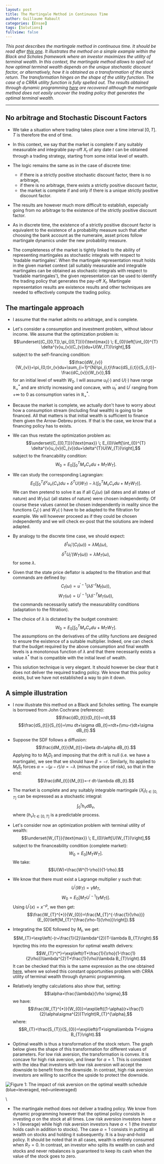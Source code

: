 ```yaml
--- 
layout: post 
title: The Martingale Method in Continuous Time
author: Guillaume Rabault
categories: [Ensae] 
tags: [Solutions] 
fullview: false 
--- 
```


*This post describes the martingale method in continuous time. It should be read after [this one](/ensae/2015/11/14/complete-dyn.html). It illustrates the method on a simple example within the Black and Scholes framework where an investor maximizes the utility of terminal wealth. In this context, the martingale method allows to spell out how optimal terminal wealth depends on the unique stochastic discount factor, or alternatively, how it is obtained as a transformation of the stock return. The transformation hinges on the shape of the utility function. The case of a CRRA utility function is fully spelled out. The results obtained through dynamic programming [here](/ensae/2014/10/27/cont.html) are recovered although the martingale method does not easily uncover the trading policy that generates the optimal terminal wealth.*

* * * * *

## No arbitrage and Stochastic Discount Factors

* We take a situation where trading takes place over a time interval $[0,T]$. $T$ is therefore the end of time.

* In this context, we say that the market is complete if any suitably measurable and integrable pay-off  $X_{t}$ of any date $t$ can be obtained through a trading strategy, starting from some initial level of wealth.

* The logic remains the same as in the case of discrete time:
    * if there is a strictly positive stochastic discount factor, there is no arbitrage,
    * if there is no arbitrage, there exists a strictly positive discount factor,
    * the market is complete if and only if there is a unique strictly positive discount factor.
    
* The results are however much more difficult to establish, especially going from no arbitrage to the existence of the strictly positive discount factor.

* As in discrete time, the existence of a strictly positive discount factor is equivalent to the existence of a probability measure such that after choosing the bank account as the numeraire, asset prices follow martingale dynamics under the new probability measure. 

* The completeness of the market is tightly linked to the ability of representing martingales as stochastic integrals with respect to 'tradable martingales'. When the martingale representation result holds in the given market context (all suitably measurable and integrable martingales can be obtained as stochastic integrals with respect to 'tradable martingales'), the given representation can be used to identify the trading policy that generates the pay-off $X_{t}$. Martingale representation results are existence results and other techniques are needed to effectively compute the trading policy.

## The martingale approach

* I assume that the market admits no arbitrage, and is complete. 
    
    
* Let's consider a consumption and investment problem, without labour income. We assume that the optimization problem is:
$$\underset{(C_{[0,T]},\pi_{[0,T]})}{\text{max}}
\; E_{0}\left[\int_{0}^{T} \delta^{v}u_{v}(C_{v})du+U(W_{T})\right],$$
subject to the self-financing condition:
$$\frac{dW_{v}}{W_{v}}=\pi_{0,t}r_{v}du+\sum_{i=1}^{N}\pi_{i,t}\frac{dS_{i,t}}{S_{i,t}}-\frac{dC_{v}}{W_{v}},$$
for an initial level of wealth $W_{0}$. I will assume $u_{t}(\cdot)$ and $U(\cdot)$ have range $\mathbb{R}_{+}^{*}$ and are strictly increasing and concave, with $u_{t}^{\prime}$ and $U^{\prime}$ ranging from $+\infty$ to $0$ as consumption varies in $\mathbb{R}_{+}^{*}$.

* Because the market is complete, we actually don't have to worry about how a consumption stream (including final wealth) is going to be financed. All that matters is that initial wealth is sufficient to finance them given the Arrow-Debreu prices. If that is the case, we know that a financing policy has to exists.

* We can thus restate the optimization problem as:
$$\underset{C_{[0,T]}}{\text{max}}
\; E_{0}\left[\int_{0}^{T} \delta^{v}u_{v}(C_{v})du+\delta^{T}U(W_{T})\right],$$
subject to the financability condition:
$$W_{0}=E_{0}\left[\int_{0}^{T} M_{v}C_{v}du+M_{T}W_{T}\right].$$

* We can study the corresponding Lagrangian:
$$E_{0}\left[\int_{0}^{T} \delta^{v}u_{v}(C_{v})du+\delta^{T}U(W_{T})-\lambda\left(\int_{0}^{T} M_{v}C_{v}du+M_{T}W_{T}\right)\right].$$
We can then pretend to solve it as if all $C_{t}(\omega)$ (all dates and all states of nature) and $W_{T}(\omega)$ (all states of nature) were chosen independently. Of course these values cannot be chosen independently in reality since the functions $C_{t}(\cdot)$ and $W_{T}(\cdot)$ have to be adapted to the filtration for example. We will however proceed as if they could be chosen independently and we will check ex-post that the solutions are indeed adapted.

* By analogy to the discrete time case, we should expect: 
$$\delta^{t}u_{t}'(C_{t}(\omega))=\lambda M_{t}(\omega),$$
$$\delta^{T}U_{t}'(W_{T}(\omega))=\lambda M_{T}(\omega),$$
for some $\lambda$.

* Given that the state price deflator is adapted to the filtration and that commands are defined by:
$$C_{t}(\omega)=u^{\prime -1}(\lambda\delta^{-t} M_{t}(\omega)),$$
$$W_{T}(\omega)=U^{\prime -1}(\lambda\delta^{-T} M_{T}(\omega)),$$
the commands necessarily satisfy the measurability conditions (adaptation to the filtration).

* The choice of $\lambda$ is dictated by the budget constraint:
$$W_{0}=E_{0}\left[\int_{0}^{T} M_{v}C_{v}du+M_{T}W_{T}\right].$$
The assumptions on the derivatives of the utility functions are designed to ensure the existence of a suitable multiplier. Indeed, one can check that the budget required by the above consumption and final wealth levels is a monotonous function of $\lambda$ and that there necessarily exists a value $\lambda^{*}$ that is compatible with the initial level of wealth.

* This solution technique is very elegant. It should however be clear that it does not deliver the required trading policy. We know that this policy exists, but we have not established a way to pin it down.

## A simple illustration

* I now illustrate this method on a Black and Scholes setting. The example is borrowed from John Cochrane (reference):
$$\frac{dD_{t}}{D_{t}}=rdt,$$
$$\frac{dS_{t}}{S_{t}}=\mu dt+\sigma dB_{t}=rdt+(\mu-r)dt+\sigma dB_{t}.$$

* Suppose the SDF follows a diffusion:
$$\frac{dM_{t}}{M_{t}}=\beta dt+\alpha dB_{t}.$$
Applying Ito to $M_{t}D_{t}$ and imposing that the drift is null (i.e. we have a martingale), we see that we should have $\beta=-r$. Similarly, Ito applied to $M_{t}S_{t}$ forces $\alpha=-(\mu-r)/\sigma=-\lambda$ (minus the price of risk), so that in the end:
$$\frac{dM_{t}}{M_{t}}=-r dt-\lambda dB_{t}.$$

* The market is complete and any suitably integrable martingale $(X_{t})_{t \in [0,T]}$ can be expressed as a stochastic integral:
$$\int_{0}^{t}h_{v}dB_{v},$$
where $(h_{v})_{t \in [0,T]}$ is a predictable process.

* Let's consider now an optimization problem with terminal utility of wealth:
$$\underset{W_{T}}{\text{max}} \; E_{0}\left[U(W_{T})\right],$$
subject to the financeability condition (complete market):
$$W_{0}=E_{0}\left[M_{T}W_{T}\right].$$
We take:
$$U(W)=\frac{W^{1-\rho}}{1-\rho}.$$

* We know that there must exist a Lagrange multiplier $\gamma$ such that:
$$U^{\prime}(W_{T})=\gamma M_{T},$$
$$W_{0}=E_{0}\left[M_{T}U^{\prime -1}(\gamma M_{T})\right].$$
Using $U^{\prime}(x)=x^{-\rho}$, we then get:
$$\frac{W_{T}^{*}}{W_{0}}=\frac{M_{T}^{-\frac{1}{\rho}}}{E_{0}\left[M_{T}^{\frac{\rho-1}{\rho}}\right]}.$$

* Integrating the SDE followed by $M_{t}$, we get:
$$M_{T}=\exp\left(-(r+\frac{1}{2}\lambda^{2})T-\lambda B_{T}\right).$$
Injecting this into the expression for optimal wealth delivers:
$$W_{T}^{*}=\exp\left(rT+\frac{1}{\rho}(1-\frac{1}{2\rho})\lambda^{2}T+\frac{1}{\rho}\lambda B_{T}\right).$$
It can be checked that this is the same expression as the one obtained [here](/ensae/2014/10/27/cont.html), where we solved this constant opportunities problem with CRRA utility of terminal wealth through dynamic programming.

* Relatively lengthy calculations also show that, setting:
$$\alpha=\frac{\lambda}{\rho \sigma},$$
we have: 
$$\frac{W_{T}^{*}}{W_{0}}=\exp\left((1-\alpha)(r+\frac{1}{2}\alpha\sigma^{2})T\right)R_{T}^{\alpha},$$
where:
$$R_{T}=\frac{S_{T}}{S_{0}}=\exp\left(rT+\sigma\lambda T+\sigma B_{T}\right).$$

* Optimal wealth is thus a transformation of the stock return. The graph below gives the shape of this transformation for different values of parameters. For low risk aversion, the transformation is convex. It is concave for high risk aversion, and linear for $\alpha=1$. This is consistent with the idea that investors with low risk aversion will accept the downside to benefit from the downside. In contrast, high risk aversion investors are willing to sacrifice the upside to protect the downside. 
    
![Figure 1: The impact of risk aversion on the optimal wealth schedule (blue=leveraged, red=unleveraged)](/assets/media/complete.png) 

\


* The martingale method does not deliver a trading policy. We know from dynamic programming however that the optimal policy consists in investing $\alpha$ on the stock at all times. Low risk aversion investors have $\alpha>1$ (leverage) while high risk aversion investors have $\alpha<1$ (the investor holds cash in addition to stocks). The case $\alpha=1$ consists in putting all wealth on stocks and holding it subsequently. It is a buy-and-hold policy. It should be noted that in all cases, wealth is entirely consumed when $R_{T}=0$. In contrast, an investor who splits its wealth on cash and stocks and never rebalances is guaranteed to keep its cash when the value of the stock goes to zero.

